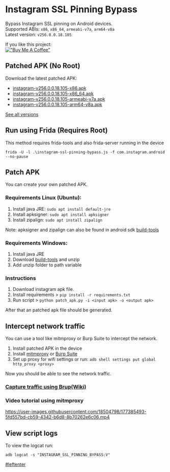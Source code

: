 # Instagram SSL Pinning Bypass

Bypass Instagram SSL pinning on Android devices.  
Supported ABIs: `x86`, `x86_64`, `armeabi-v7a`, `arm64-v8a`  
Latest version: `v256.0.0.18.105`

If you like this project:  
[!["Buy Me A Coffee"](https://www.buymeacoffee.com/assets/img/custom_images/orange_img.png)](https://www.buymeacoffee.com/eltimusa4q)

## Patched APK (No Root)

Download the latest patched APK: 
+ [instagram-v256.0.0.18.105-x86.apk](https://github.com/Eltion/Instagram-SSL-Pinning-Bypass/releases/download/v256.0.0.18.105/instagram-v256.0.0.18.105-x86.apk)
+ [instagram-v256.0.0.18.105-x86_64.apk](https://github.com/Eltion/Instagram-SSL-Pinning-Bypass/releases/download/v256.0.0.18.105/instagram-v256.0.0.18.105-x86_64.apk)
+ [instagram-v256.0.0.18.105-armeabi-v7a.apk](https://github.com/Eltion/Instagram-SSL-Pinning-Bypass/releases/download/v256.0.0.18.105/instagram-v256.0.0.18.105-armeabi-v7a.apk)
+ [instagram-v256.0.0.18.105-arm64-v8a.apk](https://github.com/Eltion/Instagram-SSL-Pinning-Bypass/releases/download/v256.0.0.18.105/instagram-v256.0.0.18.105-arm64-v8a.apk)

[See all versions](https://github.com/Eltion/Instagram-SSL-Pinning-Bypass/releases/)

## Run using Frida (Requires Root)

This method requires frida-tools and also frida-server running in the device
```
frida -U -l .\instagram-ssl-pinning-bypass.js -f com.instagram.android --no-pause
```

## Patch APK

You can create your own patched APK. 


### Requirements Linux (Ubuntu):
1. Install java JRE: `sudo apt install default-jre`
2. Install apksigner: `sudo apt install apksigner`
3. Install zipalign: `sudo apt install zipalign`  

Note: apksigner and zipalign can also be found in android sdk [build-tools](https://dl.google.com/android/repository/build-tools_r30.0.1-linux.zip)

### Requirements Windows:
1. Install java JRE
2. Download [build-tools](https://dl.google.com/android/repository/build-tools_r30.0.1-windows.zip) and unzip
3. Add unzip folder to path variable

### Instructions

1. Download instagram apk file.
2. Install requirements > `pip install -r requirements.txt`
3. Run script > `python patch_apk.py -i <input apk> -o <output apk>`

After that an patched apk file should be generated.

## Intercept network traffic

You can use a tool like mitmproxy or Burp Suite to intercept the network.

1. Install patched APK in the device
2. Install [mitmproxy](https://mitmproxy.org/) or [Burp Suite](https://portswigger.net/burp)
3. Set up proxy for wifi settings or run: `adb shell settings put global http_proxy <proxy>`

Now you should be able to see the network traffic.

### [Capture traffic using Brup(Wiki)](https://github.com/Eltion/Instagram-SSL-Pinning-Bypass/wiki/Capture-packets-using-Brup-Suite)

### Video tutorial using mitmproxy
https://user-images.githubusercontent.com/18504798/177385493-5fd557bd-cb59-4342-b6d8-8b70262e6c06.mp4


## View script logs
To view the logcat run:
```
adb logcat -s "INSTAGRAM_SSL_PINNING_BYPASS:V"
```

[#leftenter](#leftenter)
